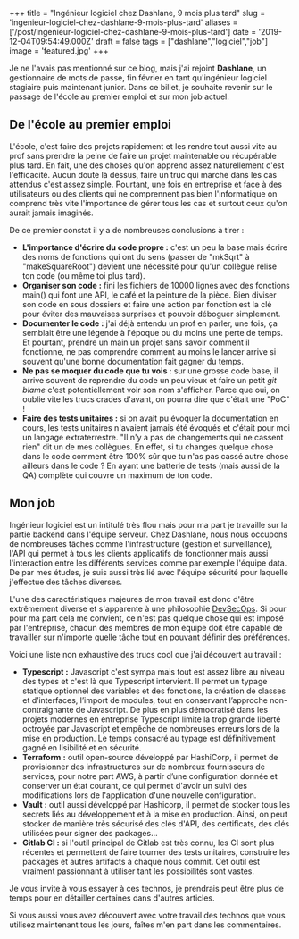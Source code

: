 +++
title = "Ingénieur logiciel chez Dashlane, 9 mois plus tard"
slug = 'ingenieur-logiciel-chez-dashlane-9-mois-plus-tard'
aliases = ['/post/ingenieur-logiciel-chez-dashlane-9-mois-plus-tard']
date = '2019-12-04T09:54:49.000Z'
draft = false
tags = ["dashlane","logiciel","job"]
image = 'featured.jpg'
+++

Je ne l'avais pas mentionné sur ce blog, mais j'ai rejoint **Dashlane**, un gestionnaire de mots de passe, fin février en tant qu'ingénieur logiciel stagiaire puis maintenant junior. Dans ce billet, je souhaite revenir sur le passage de l'école au premier emploi et sur mon job actuel.

## De l'école au premier emploi

L'école, c'est faire des projets rapidement et les rendre tout aussi vite au prof sans prendre la peine de faire un projet maintenable ou récupérable plus tard. En fait, une des choses qu'on apprend assez naturellement c'est l'efficacité. Aucun doute là dessus, faire un truc qui marche dans les cas attendus c'est assez simple. Pourtant, une fois en entreprise et face à des utilisateurs ou des clients qui ne comprennent pas bien l'informatique on comprend très vite l'importance de gérer tous les cas et surtout ceux qu'on aurait jamais imaginés.

De ce premier constat il y a de nombreuses conclusions à tirer :

*   **L'importance d'écrire du code propre :** c'est un peu la base mais écrire des noms de fonctions qui ont du sens (passer de "mkSqrt" à "makeSquareRoot") devient une nécessité pour qu'un collègue relise ton code (ou même toi plus tard).
*   **Organiser son code :** fini les fichiers de 10000 lignes avec des fonctions main() qui font une API, le café et la peinture de la pièce. Bien diviser son code en sous dossiers et faire une action par fonction est la clé pour éviter des mauvaises surprises et pouvoir déboguer simplement.
*   **Documenter le code :** j'ai déjà entendu un prof en parler, une fois, ça semblait être une légende à l'époque ou du moins une perte de temps. Et pourtant, prendre un main un projet sans savoir comment il fonctionne, ne pas comprendre comment au moins le lancer arrive si souvent qu'une bonne documentation fait gagner du temps.
*   **Ne pas se moquer du code que tu vois :** sur une grosse code base, il arrive souvent de reprendre du code un peu vieux et faire un petit _git blame_ c'est  potentiellement voir son nom s'afficher. Parce que oui, on oublie vite les trucs crades d'avant, on pourra dire que c'était une "PoC" !
*   **Faire des tests unitaires :** si on avait pu évoquer la documentation en cours, les tests unitaires n'avaient jamais été évoqués et c'était pour moi un langage extraterrestre. "Il n'y a pas de changements qui ne cassent rien" dit un de mes collègues. En effet, si tu changes quelque chose dans le code comment être 100% sûr que tu n'as pas cassé autre chose ailleurs dans le code ? En ayant une batterie de tests (mais aussi de la QA) complète qui couvre un maximum de ton code.

## Mon job

Ingénieur logiciel est un intitulé très flou mais pour ma part je travaille sur la partie backend dans l'équipe serveur. Chez Dashlane, nous nous occupons de nombreuses tâches comme l'infrastructure (gestion et surveillance), l'API qui permet à tous les clients applicatifs de fonctionner mais aussi l'interaction entre les différents services comme par exemple l'équipe data. De par mes études, je suis aussi très lié avec l'équipe sécurité pour laquelle j'effectue des tâches diverses.

L'une des caractéristiques majeures de mon travail est donc d'être extrêmement diverse et s'apparente à une philosophie [DevSecOps](https://www.redhat.com/fr/topics/devops/what-is-devsecops). Si pour pour ma part cela me convient, ce n'est pas quelque chose qui est imposé par l'entreprise, chacun des membres de mon équipe doit être capable de travailler sur n'importe quelle tâche tout en pouvant définir des préférences.

Voici une liste non exhaustive des trucs cool que j'ai découvert au travail :

*   **Typescript :** Javascript c'est sympa mais tout est assez libre au niveau des types et c'est là que Typescript intervient. Il permet un typage statique optionnel des variables et des fonctions, la création de classes et d’interfaces, l’import de modules, tout en conservant l’approche non-contraignante de Javascript. De plus en plus démocratisé dans les projets modernes en entreprise Typescript limite la trop grande liberté octroyée par Javascript et empêche de nombreuses erreurs lors de la mise en production. Le temps consacré au typage est définitivement gagné en lisibilité et en sécurité.
*   **Terraform** **:** outil open-source développé par HashiCorp, il permet de provisionner des infrastructures sur de nombreux fournisseurs de services, pour notre part AWS, à partir d’une configuration donnée et conserver un état courant, ce qui permet d'avoir un suivi des modifications lors de l'application d'une nouvelle configuration.
*   **Vault :** outil aussi développé par Hashicorp, il permet de stocker tous les secrets liés au développement et à la mise en production. Ainsi, on peut stocker de manière très sécurisé des clés d'API, des certificats, des clés utilisées pour signer des packages...
*   **Gitlab CI :** si l'outil principal de Gitlab est très connu, les CI sont plus récentes et permettent de faire tourner des tests unitaires, construire les packages et autres artifacts à chaque nous commit. Cet outil est vraiment passionnant à utiliser tant les possibilités sont vastes. 

Je vous invite à vous essayer à ces technos, je prendrais peut être plus de temps pour en détailler certaines dans d'autres articles.

Si vous aussi vous avez découvert avec votre travail des technos que vous utilisez maintenant tous les jours, faîtes m'en part dans les commentaires.
